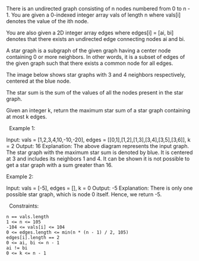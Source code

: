 There is an undirected graph consisting of n nodes numbered from 0 to n - 1. You are given a 0-indexed integer array vals of length n where vals[i] denotes the value of the ith node.

You are also given a 2D integer array edges where edges[i] = [ai, bi] denotes that there exists an undirected edge connecting nodes ai and bi.

A star graph is a subgraph of the given graph having a center node containing 0 or more neighbors. In other words, it is a subset of edges of the given graph such that there exists a common node for all edges.

The image below shows star graphs with 3 and 4 neighbors respectively, centered at the blue node.

The star sum is the sum of the values of all the nodes present in the star graph.

Given an integer k, return the maximum star sum of a star graph containing at most k edges.

 
Example 1:

Input: vals = [1,2,3,4,10,-10,-20], edges = [[0,1],[1,2],[1,3],[3,4],[3,5],[3,6]], k = 2
Output: 16
Explanation: The above diagram represents the input graph.
The star graph with the maximum star sum is denoted by blue. It is centered at 3 and includes its neighbors 1 and 4.
It can be shown it is not possible to get a star graph with a sum greater than 16.


Example 2:

Input: vals = [-5], edges = [], k = 0
Output: -5
Explanation: There is only one possible star graph, which is node 0 itself.
Hence, we return -5.


 
Constraints:


	n == vals.length
	1 <= n <= 105
	-104 <= vals[i] <= 104
	0 <= edges.length <= min(n * (n - 1) / 2, 105)
	edges[i].length == 2
	0 <= ai, bi <= n - 1
	ai != bi
	0 <= k <= n - 1

